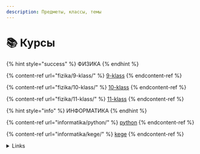 ```yaml
---
description: Предметы, классы, темы
---
```


# 📚 Курсы

{% hint style="success" %}
ФИЗИКА
{% endhint %}

{% content-ref url="fizika/9-klass/" %}
[9-klass](fizika/9-klass/)
{% endcontent-ref %}

{% content-ref url="fizika/10-klass/" %}
[10-klass](fizika/10-klass/)
{% endcontent-ref %}

{% content-ref url="fizika/11-klass/" %}
[11-klass](fizika/11-klass/)
{% endcontent-ref %}

{% hint style="info" %}
ИНФОРМАТИКА
{% endhint %}

{% content-ref url="informatika/python/" %}
[python](informatika/python/)
{% endcontent-ref %}

{% content-ref url="informatika/kege/" %}
[kege](informatika/kege/)
{% endcontent-ref %}

<details>

<summary>Links</summary>

Закон сохранения полной механической энергии [https://xkurs.gitbook.io/start/fizika/10-klass/zakon-sokhraneniya-polnoi-mekhanicheskoi-energii](https://xkurs.gitbook.io/start/fizika/10-klass/zakon-sokhraneniya-polnoi-mekhanicheskoi-energii)

</details>
